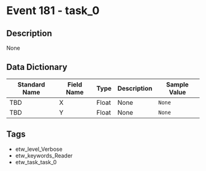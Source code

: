 # Event 181 - task_0

## Description
None

## Data Dictionary
|Standard Name|Field Name|Type|Description|Sample Value|
|---|---|---|---|---|
|TBD|X|Float|None|`None`|
|TBD|Y|Float|None|`None`|

## Tags
* etw_level_Verbose
* etw_keywords_Reader
* etw_task_task_0